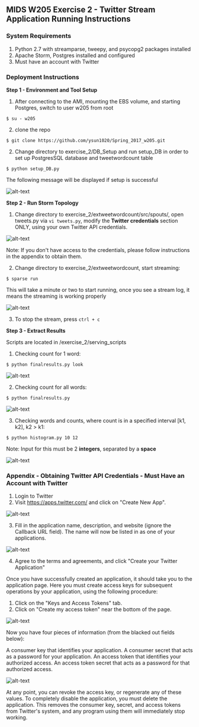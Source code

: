 ## MIDS W205 Exercise 2 - Twitter Stream Application Running Instructions

### System Requirements
1. Python 2.7 with streamparse, tweepy, and psycopg2 packages installed 
2. Apache Storm, Postgres installed and configured 
3. Must have an account with Twitter

### Deployment Instructions
**Step 1 - Environment and Tool Setup** 

1. After connecting to the AMI, mounting the EBS volume, and starting Postgres, switch to user w205 from root
```
$ su - w205
```
2. clone the repo
```
$ git clone https://github.com/ysun1020/Spring_2017_w205.git
```
2. Change directory to exercise_2/DB_Setup and run setup_DB in order to set up PostgresSQL database and tweetwordcount table
```
$ python setup_DB.py
```
The following message will be displayed if setup is successful

![alt-text](https://github.com/ysun1020/Spring_2017_w205/blob/master/exercise_2/snapshots/1-screenshot-DatabaseSetup.PNG "Successful setup")

**Step 2 - Run Storm Topology**

1. Change directory to exercise_2/extweetwordcount/src/spouts/, open tweets.py via `vi tweets.py`, modify the **Twitter credentials** section ONLY, using your own Twitter API credentials. 

![alt-text](https://github.com/ysun1020/Spring_2017_w205/blob/master/exercise_2/snapshots/2-screenshot-TwitterCredentialSetup.PNG "Twitter Credentials")

Note: If you don't have access to the credentials, please follow instructions in the appendix to obtain them.

2. Change directory to exercise_2/extweetwordcount, start streaming:
```
$ sparse run
```
This will take a minute or two to start running, once you see a stream log, it means the streaming is working properly

![alt-text](https://github.com/ysun1020/Spring_2017_w205/blob/master/exercise_2/snapshots/3-screenshot-TwitterStreamingLog.PNG "Stream Log")

3. To stop the stream, press `ctrl + c`

**Step 3 - Extract Results**

Scripts are located in /exercise_2/serving_scripts

1. Checking count for 1 word:
```
$ python finalresults.py look
```

![alt-text](https://github.com/ysun1020/Spring_2017_w205/blob/master/exercise_2/snapshots/4-screenshot-SingleWordOccurrence.PNG "Single Word Result")

2. Checking count for all words:
```
$ python finalresults.py
```

![alt-text](https://github.com/ysun1020/Spring_2017_w205/blob/master/exercise_2/snapshots/5-screenshot-AllWordOccurrence.PNG "All Words Result")

3. Checking words and counts, where count is in a specified interval [k1, k2], k2 > k1:
```
$ python histogram.py 10 12
```
Note: Input for this must be 2 **integers**, separated by a **space**

![alt-text](https://github.com/ysun1020/Spring_2017_w205/blob/master/exercise_2/snapshots/6-screenshot-HistogramResults.PNG "Histogram Result")

### Appendix - Obtaining Twitter API Credentials - Must Have an Account with Twitter

1. Login to Twitter 
2. Visit https://apps.twitter.com/ and click on "Create New App". 

![alt-text](https://github.com/ysun1020/Spring_2017_w205/blob/master/exercise_2/snapshots/12-screenshot-TwitterAppStart.png "Create New App")

3. Fill in the application name, description, and website (ignore the Callback URL field). The name will now be listed in as one of your applications. 

![alt-text](https://github.com/ysun1020/Spring_2017_w205/blob/master/exercise_2/snapshots/9-screenshot-CreateTwitterApp.png "Create an Application")

4. Agree to the terms and agreements, and click "Create your Twitter Application"

Once you have successfully created an application, it should take you to the application page. Here you must create access keys for subsequent operations by your application, using the following procedure:

1. Click on the "Keys and Access Tokens" tab.
2. Click on "Create my access token" near the bottom of the page.

![alt-text](https://github.com/ysun1020/Spring_2017_w205/blob/master/exercise_2/snapshots/10-screenshot-TwitterTokenActivation.png "Access Token")

Now you have four pieces of information (from the blacked out fields below):

A consumer key that identifies your application.
A consumer secret that acts as a password for your application.
An access token that identifies your authorized access.
An access token secret that acts as a password for that authorized access.

![alt-text](https://github.com/ysun1020/Spring_2017_w205/blob/master/exercise_2/snapshots/11-screentshot-TwitterAPIKeys.png "API Key")

At any point, you can revoke the access key, or regenerate any of these values. To completely disable the application, you must delete the application. This removes the consumer key, secret, and access tokens from Twitter's system, and any program using them will immediately stop working.


